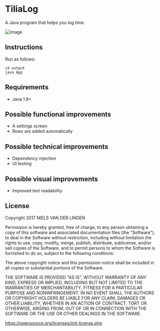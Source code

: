 # TiliaLog

A Java program that helps you log time.

![image](https://s2.postimg.org/urwvo9m9l/tilialog_0_7_reduced.png)

## Instructions

Run as follows:

    cd output
    java App

## Requirements

* Java 1.8+

## Possible functional improvements

* A settings screen
* Rows are added automatically

## Possible technical improvements

* Dependency injection
* UI testing

## Possible visual improvements

* Improved text readability

## License

Copyright 2017 NIELS VAN DER LINDEN

Permission is hereby granted, free of charge, to any person obtaining a copy of this software and associated documentation files (the "Software"), to deal in the Software without restriction, including without limitation the rights to use, copy, modify, merge, publish, distribute, sublicense, and/or sell copies of the Software, and to permit persons to whom the Software is furnished to do so, subject to the following conditions:

The above copyright notice and this permission notice shall be included in all copies or substantial portions of the Software.

THE SOFTWARE IS PROVIDED "AS IS", WITHOUT WARRANTY OF ANY KIND, EXPRESS OR IMPLIED, INCLUDING BUT NOT LIMITED TO THE WARRANTIES OF MERCHANTABILITY, FITNESS FOR A PARTICULAR PURPOSE AND NONINFRINGEMENT. IN NO EVENT SHALL THE AUTHORS OR COPYRIGHT HOLDERS BE LIABLE FOR ANY CLAIM, DAMAGES OR OTHER LIABILITY, WHETHER IN AN ACTION OF CONTRACT, TORT OR OTHERWISE, ARISING FROM, OUT OF OR IN CONNECTION WITH THE SOFTWARE OR THE USE OR OTHER DEALINGS IN THE SOFTWARE.

https://opensource.org/licenses/mit-license.php
